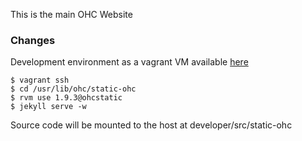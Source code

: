 This is the main OHC Website

### Changes

Development environment as a vagrant VM available [here](https://github.com/openhealthcare/developer)

    $ vagrant ssh
    $ cd /usr/lib/ohc/static-ohc
    $ rvm use 1.9.3@ohcstatic
    $ jekyll serve -w

Source code will be mounted to the host at developer/src/static-ohc
